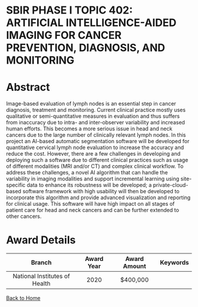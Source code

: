 
SBIR PHASE I TOPIC 402: ARTIFICIAL INTELLIGENCE-AIDED IMAGING FOR CANCER PREVENTION, DIAGNOSIS, AND MONITORING
==============================================================================================================

# Abstract


Image-based evaluation of lymph nodes is an essential step in cancer diagnosis, treatment and monitoring. Current clinical practice mostly uses qualitative or semi-quantitative measures in evaluation and thus suffers from inaccuracy due to intra- and inter-observer variability and increased human efforts. This becomes a more serious issue in head and neck cancers due to the large number of clinically relevant lymph nodes. In this project an AI-based automatic segmentation software will be developed for quantitative cervical lymph node evaluation to increase the accuracy and reduce the cost. However, there are a few challenges in developing and deploying such a software due to different clinical practices such as usage of different modalities (MRI and/or CT) and complex clinical workflow. To address these challenges, a novel AI algorithm that can handle the variability in imaging modalities and support incremental learning using site-specific data to enhance its robustness will be developed; a private-cloud-based software framework with high usability will then be developed to incorporate this algorithm and provide advanced visualization and reporting for clinical usage. This software will have high impact on all stages of patient care for head and neck cancers and can be further extended to other cancers.  

# Award Details

|Branch|Award Year|Award Amount|Keywords|
| :---: | :---: | :---: | :---: |
|National Institutes of Health|2020|$400,000||
  
  


[Back to Home](https://github.com/chrischow/dod_sbir_awards#917)
